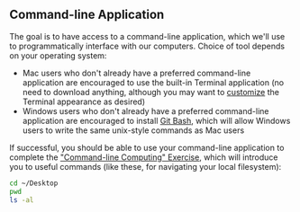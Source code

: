 
## Command-line Application

The goal is to have access to a command-line application, which we'll use to programmatically interface with our computers. Choice of tool depends on your operating system:

  + Mac users who don't already have a preferred command-line application are encouraged to use the built-in Terminal application (no need to download anything, although you may want to [customize](/exercises/command-line-computing/mac-terminal-config.md) the Terminal appearance as desired)
  + Windows users who don't already have a preferred command-line application are encouraged to install [Git Bash](https://git-scm.com/downloads), which will allow Windows users to write the same unix-style commands as Mac users

If successful, you should be able to use your command-line application to complete the ["Command-line Computing" Exercise](/exercises/command-line-computing/README.md), which will introduce you to useful commands (like these, for navigating your local filesystem):

```sh
cd ~/Desktop
pwd
ls -al
```
